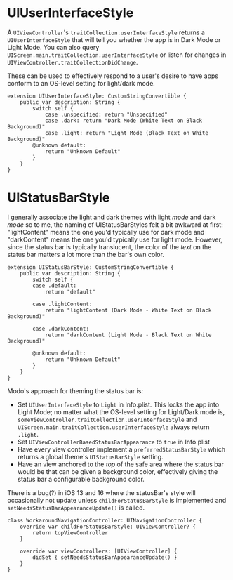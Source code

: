 

# UIUserInterfaceStyle
A `UIViewController`'s `traitCollection.userInterfaceStyle` returns a `UIUserInterfaceStyle` that will tell you whether the app is in Dark Mode or Light Mode. You can also query `UIScreen.main.traitCollection.userInterfaceStyle` or listen for changes in `UIViewController.traitCollectionDidChange`.

These can be used to effectively respond to a user's desire to have apps conform to an OS-level setting for light/dark mode.

```
extension UIUserInterfaceStyle: CustomStringConvertible {
    public var description: String {
        switch self {
            case .unspecified: return "Unspecified"
            case .dark: return "Dark Mode (White Text on Black Background)"
            case .light: return "Light Mode (Black Text on White Background)"
        @unknown default:
            return "Unknown Default"
        }
    }
}
```

# UIStatusBarStyle
I generally associate the light and dark themes with light *mode* and dark *mode* so to me, the naming of UIStatusBarStyles felt a bit awkward at first: "lightContent" means the one you'd typically use for dark mode and "darkContent" means the one you'd typically use for light mode. However, since the status bar is typically translucent, the color of the *text* on the status bar matters a lot more than the bar's own color.

```
extension UIStatusBarStyle: CustomStringConvertible {
    public var description: String {
        switch self {
        case .default:
            return "default"
            
        case .lightContent:
            return "lightContent (Dark Mode - White Text on Black Background)"
            
        case .darkContent:
            return "darkContent (Light Mode - Black Text on White Background)"
            
        @unknown default:
            return "Unknown Default"
        }
    }
}
```

Modo's approach for theming the status bar is:

* Set `UIUserInterfaceStyle` to `Light` in Info.plist. This locks the app into Light Mode; no matter what the OS-level setting for Light/Dark mode is, `someViewController.traitCollection.userInterfaceStyle` and `UIScreen.main.traitCollection.userInterfaceStyle` always return `.light`.
* Set `UIViewControllerBasedStatusBarAppearance` to `true` in Info.plist
* Have every view controller implement a `preferredStatusBarStyle` which returns a global theme's `UIStatusBarStyle` setting.
* Have an view anchored to the *top* of the safe area where the status bar would be that can be given a background color, effectively giving the status bar a configurable background color.

There is a bug(?) in iOS 13 and 16 where the statusBar's style will occasionally not update unless `childForStatusBarStyle` is implemented and `setNeedsStatusBarAppearanceUpdate()` is called. 

```
class WorkaroundNavigationController: UINavigationController {
    override var childForStatusBarStyle: UIViewController? {
        return topViewController
    }
    
    override var viewControllers: [UIViewController] {
        didSet { setNeedsStatusBarAppearanceUpdate() }
    }
}
```


